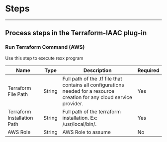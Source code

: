 # Steps

---

## Process steps in the Terraform-IAAC plug-in

### Run Terraform Command (AWS)

Use this step to execute rexx program

| Name                        | Type   | Description                                                                                                                  | Required |
|-----------------------------|--------|------------------------------------------------------------------------------------------------------------------------------|----------|
| Terraform File Path         | String | Full path of the .tf file that contains all configurations needed for a resource creation for any cloud service provider.    | Yes      |
| Terraform Installation Path | String | Full path of the terraform installation. Ex: /usr/local/bin/.                                                                | Yes      |
| AWS Role                    | String | AWS Role to assume                                                                                                           | No       |
